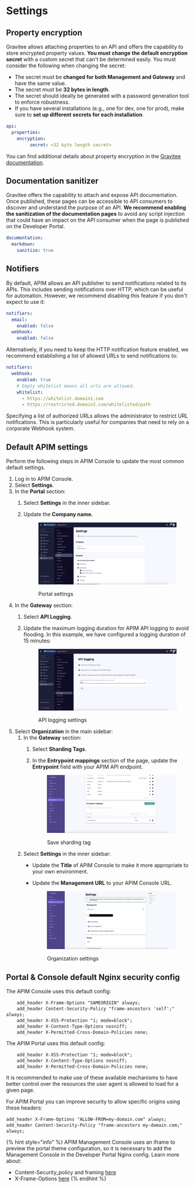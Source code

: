 # Settings

## Property encryption

Gravitee allows attaching properties to an API and offers the capability to store encrypted property values. **You must change the default encryption secret** with a custom secret that can't be determined easily. You must consider the following when changing the secret:

* The secret must be **changed for both Management and Gateway** and have the same value.
* The secret must be **32 bytes in length**.
* The secret should ideally be generated with a password generation tool to enforce robustness.
* If you have several installations (e.g., one for dev, one for prod), make sure to **set up different secrets for each installation**.

```yaml
api:
  properties:
    encryption:
         secret: <32 byte length secret>
```

You can find additional details about property encryption in the [Gravitee documentation](https://documentation.gravitee.io/apim/guides/policy-design/v2-api-policy-design-studio#encryption).

## Documentation sanitizer

Gravitee offers the capability to attach and expose API documentation. Once published, these pages can be accessible to API consumers to discover and understand the purpose of an API. **We recommend enabling the sanitization of the documentation pages** to avoid any script injection that could have an impact on the API consumer when the page is published on the Developer Portal.

```yaml
documentation:
  markdown:
    sanitize: true
```

## Notifiers

By default, APIM allows an API publisher to send notifications related to its APIs. This includes sending notifications over HTTP, which can be useful for automation. However, we recommend disabling this feature if you don't expect to use it:

```yaml
notifiers:
  email:
    enabled: false
  webhook:
    enabled: false
```

Alternatively, if you need to keep the HTTP notification feature enabled, we recommend establishing a list of allowed URLs to send notifications to:

```yaml
notifiers:
  webhook:
    enabled: true
    # Empty whitelist means all urls are allowed.
    whitelist:
      - https://whitelist.domain1.com
      - https://restricted.domain2.com/whitelisted/path
```

Specifying a list of authorized URLs allows the administrator to restrict URL notifications. This is particularly useful for companies that need to rely on a corporate Webhook system.

## Default APIM settings

Perform the following steps in APIM Console to update the most common default settings.

1. Log in to APIM Console.
2. Select **Settings**.
3. In the **Portal** section:
   1. Select **Settings** in the inner sidebar.
   2.  Update the **Company name.**&#x20;

       <figure><img src="../../.gitbook/assets/prod_def apim1.png" alt=""><figcaption><p>Portal settings</p></figcaption></figure>
4. In the **Gateway** section:
   1. Select **API Logging**.
   2.  Update the maximum logging duration for APIM API logging to avoid flooding. In this example, we have configured a logging duration of 15 minutes:&#x20;

       <figure><img src="../../.gitbook/assets/prod_def apim2.png" alt=""><figcaption><p>API logging settings</p></figcaption></figure>
5. Select **Organization** in the main sidebar:
   1. In the **Gateway** section:
      1. Select **Sharding Tags**.
      2.  In the **Entrypoint mappings** section of the page, update the **Entrypoint** field with your APIM API endpoint.&#x20;

          <figure><img src="../../.gitbook/assets/prod_def apim3.png" alt=""><figcaption><p>Save sharding tag</p></figcaption></figure>
   2. Select **Settings** in the inner sidebar:
      * Update the **Title** of APIM Console to make it more appropriate to your own environment.
      *   Update the **Management URL** to your APIM Console URL.&#x20;

          <figure><img src="../../.gitbook/assets/prod_def apim4.png" alt=""><figcaption><p>Organization settings</p></figcaption></figure>

## Portal & Console default Nginx security config

The APIM Console uses this default config:

```nginx
    add_header X-Frame-Options "SAMEORIGIN" always;
    add_header Content-Security-Policy "frame-ancestors 'self';" always;
    add_header X-XSS-Protection "1; mode=block";
    add_header X-Content-Type-Options nosniff;
    add_header X-Permitted-Cross-Domain-Policies none;
```

The APIM Portal uses this default config:

```nginx
    add_header X-XSS-Protection "1; mode=block";
    add_header X-Content-Type-Options nosniff;
    add_header X-Permitted-Cross-Domain-Policies none;
```

It is recommended to make use of these available mechanisms to have better control over the resources the user agent is allowed to load for a given page.

For APIM Portal you can improve security to allow specific origins using these headers:

```nginx
add_header X-Frame-Options "ALLOW-FROM=my-domain.com" always;
add_header Content-Security-Policy "frame-ancestors my-domain.com;" always;
```

{% hint style="info" %}
APIM Management Console uses an iframe to preview the portal theme configuration, so it is necessary to add the Management Console in the Developer Portal Nginx config. Learn more about:

* Content-Security\_policy and framing [here](https://developer.mozilla.org/en-US/docs/Web/HTTP/Headers/Content-Security-Policy/frame-ancestors)
* X-Frame-Options [here](https://developer.mozilla.org/en-US/docs/Web/HTTP/Headers/X-Frame-Options)
{% endhint %}
